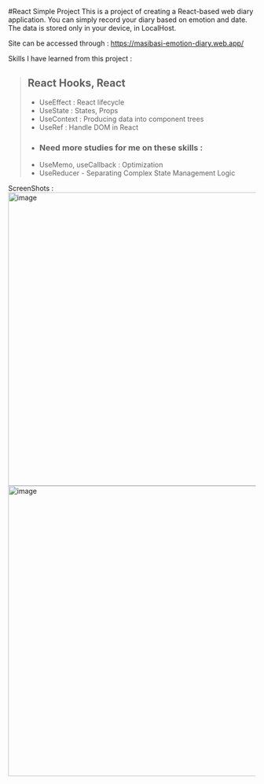 #React Simple Project
This is a project of creating a React-based web diary application.
You can simply record your diary based on emotion and date.
The data is stored only in your device, in LocalHost.

Site can be accessed through : https://masibasi-emotion-diary.web.app/

Skills I have learned from this project :
> ## React Hooks, React
> - UseEffect : React lifecycle
> - UseState : States, Props
> - UseContext : Producing data into component trees
> - UseRef : Handle DOM in React
> - ### Need more studies for me on these skills : 
> - UseMemo, useCallback : Optimization
> - UseReducer - Separating Complex State Management Logic

ScreenShots :
<img width="597" alt="image" src="https://user-images.githubusercontent.com/60805546/226336097-25a9df6c-6b1a-406d-98e0-7efb46efc02c.png">
<img width="591" alt="image" src="https://user-images.githubusercontent.com/60805546/226336142-83de8978-af99-4619-8096-f158e94451f4.png">

